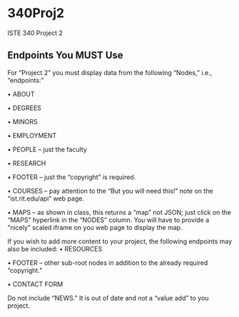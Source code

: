# 340Proj2
ISTE 340 Project 2

Endpoints You MUST Use
---
For “Project 2” you must display data from the following “Nodes,” i.e., “endpoints:”

•	ABOUT

•	DEGREES

•	MINORS

•	EMPLOYMENT

•	PEOPLE – just the faculty

•	RESEARCH

•	FOOTER – just the “copyright” is required.

•	COURSES – pay attention to the “But you will need this!” note on the “ist.rit.edu/api” web page.

•	MAPS – as shown in class, this returns a “map” not JSON; just click on the “MAPS” hyperlink in the “NODES” column.  You will have to provide a “nicely” scaled iframe on you web page to display the map. 

If you wish to add more content to your project, the following endpoints may also be included:
•	RESOURCES

•	FOOTER – other sub-root nodes in addition to the already required “copyright.”

•	CONTACT FORM

Do not include “NEWS.”  It is out of date and not a “value add” to you project.

